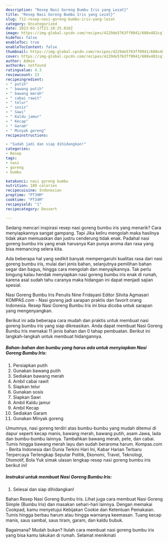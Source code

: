 ```yaml
---
description: "Resep Nasi Goreng Bumbu Iris yang Lezat}"
title: "Resep Nasi Goreng Bumbu Iris yang Lezat}"
slug: 712-resep-nasi-goreng-bumbu-iris-yang-lezat
category: Uncategorized
date: 2023-03-17T21:10:25.016Z
image: https://img-global.cpcdn.com/recipes/4229de5763ff0941/680x482cq70/nasi-goreng-bumbu-iris-foto-resep-utama.jpg
hideToc: false
enableToc: true
enableTocContent: false
thumbnail: https://img-global.cpcdn.com/recipes/4229de5763ff0941/680x482cq70/nasi-goreng-bumbu-iris-foto-resep-utama.jpg
cover: https://img-global.cpcdn.com/recipes/4229de5763ff0941/680x482cq70/nasi-goreng-bumbu-iris-foto-resep-utama.jpg
author: Admin
authorAv: notfound
ratingvalue: 4.3
reviewcount: 23
recipeingredient:
- " putih"
- " bawang putih"
- " bawang merah"
- " cabai rawit"
- " telur"
- " sosis"
- " Sawi"
- " Kaldu jamur"
- " Kecap"
- " Garam"
- " Minyak goreng"
recipeinstructions:

- "Sudah jadi dan siap dihidangkan!"
categories:
- Resep
tags:
- nasi
- goreng
- bumbu

katakunci: nasi goreng bumbu 
nutrition: 189 calories
recipecuisine: Indonesian
preptime: "PT39M"
cooktime: "PT34M"
recipeyield: "1"
recipecategory: Dessert

---
```



Sedang mencari inspirasi resep nasi goreng bumbu iris yang menarik? Cara menyiapkannya sangat gampang. Tapi Jika keliru mengolah maka hasilnya tidak akan memuaskan dan justru cenderung tidak enak. Padahal nasi goreng bumbu iris yang enak harusnya Kan punya aroma dan rasa yang bisa memancing selera kita.


Ada beberapa hal yang sedikit banyak mempengaruhi kualitas rasa dari nasi goreng bumbu iris, mulai dari jenis bahan, selanjutnya pemilihan bahan segar dan bagus, hingga cara mengolah dan menyajikannya. Tak perlu bingung kalau hendak menyiapkan nasi goreng bumbu iris enak di rumah, karena asal sudah tahu caranya maka hidangan ini dapat menjadi sajian spesial.

Nasi Goreng Bumbu Iris Penulis Nine Fridayani Editor Silvita Agmasari KOMPAS.com - Nasi goreng jadi sarapan praktis dan favorit orang Indonesia. Resep Nasi Goreng Bumbu Iris ini bisa dicoba untuk sarapan yang mengenyangkan.


Berikut ini ada beberapa cara mudah dan praktis untuk membuat nasi goreng bumbu iris yang siap dikreasikan. Anda dapat membuat Nasi Goreng Bumbu Iris memakai 11 jenis bahan dan 0 tahap pembuatan. Berikut ini langkah-langkah untuk membuat hidangannya.

<!--inarticleads1-->

##### Bahan-bahan dan bumbu yang harus ada untuk menyiapkan Nasi Goreng Bumbu Iris:

1. Persiapkan  putih
1. Gunakan  bawang putih
1. Sediakan  bawang merah
1. Ambil  cabai rawit
1. Siapkan  telur
1. Gunakan  sosis
1. Siapkan  Sawi
1. Ambil  Kaldu jamur
1. Ambil  Kecap
1. Sediakan  Garam
1. Gunakan  Minyak goreng


Umumnya, nasi goreng terdiri atas bumbu-bumbu yang mudah ditemui di dapur seperti kecap manis, bawang merah, bawang putih, asam Jawa, lada dan bumbu-bumbu lainnya. Tambahkan bawang merah, pete, dan cabai. Tumis hingga bawang merah layu dan sudah beraroma harum. Kompas.com - Berita Indonesia dan Dunia Terkini Hari Ini, Kabar Harian Terbaru Terpercaya Terlengkap Seputar Politik, Ekonomi, Travel, Teknologi, Otomotif, Bola Yuk simak ulasan lengkap resep nasi goreng bumbu iris berikut ini! 

<!--inarticleads2-->

##### Instruksi untuk membuat Nasi Goreng Bumbu Iris:


1. Selesai dan siap dihidangkan!

Bahan Resep Nasi Goreng Bumbu Iris. Lihat juga cara membuat Nasi Goreng Simple (Bumbu Iris) dan masakan sehari-hari lainnya. Dengan memakai Cookpad, kamu menyetujui Kebijakan Cookie dan Ketentuan Pemakaian. Tumis hingga berbau harum atau hingga warnanya keemasan. Tuang kecap manis, saus sambal, saus tiram, garam, dan kaldu bubuk. 

Bagaimana? Mudah bukan? Itulah cara membuat nasi goreng bumbu iris yang bisa kamu lakukan di rumah. Selamat menikmati

